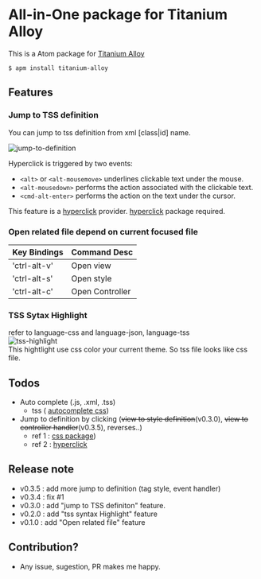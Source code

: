 # All-in-One package for Titanium Alloy
This is a Atom package for [Titanium Alloy](https://github.com/appcelerator/alloy)

```
$ apm install titanium-alloy
```

## Features

### Jump to TSS definition
You can jump to tss definition from xml [class|id] name.

![jump-to-definition](https://github.com/yomybaby/atom-titanium/raw/master/screenshot2_jumpto.gif)

Hyperclick is triggered by two events:
- `<alt>` or `<alt-mousemove>` underlines clickable text under the mouse.
- `<alt-mousedown>` performs the action associated with the clickable text.
- `<cmd-alt-enter>` performs the action on the text under the cursor.

This feature is a [hyperclick](https://atom.io/packages/hyperclick) provider.   [hyperclick](https://atom.io/packages/hyperclick) package required.

### Open related file depend on current focused file
Key Bindings | Command Desc
----------- | ------------
'ctrl-alt-v' | Open view
'ctrl-alt-s' | Open style
'ctrl-alt-c' | Open Controller

### TSS Sytax Highlight  
refer to language-css and language-json, language-tss  
![tss-highlight](https://github.com/yomybaby/atom-titanium/raw/master/screenshot1.gif)  
This hightlight use css color your current theme. So tss file looks like css file.

## Todos
- Auto complete (.js, .xml, .tss)
    - tss ( [autocomplete css](https://github.com/atom/autocomplete-css))
- Jump to definition by clicking (~~view to style definition~~(v0.3.0), ~~view to controller handler~~(v0.3.5), reverses..)
    - ref 1 : [css package](https://github.com/js-padavan/atom-css-class-checker))
    - ref 2 : [hyperclick](https://atom.io/packages/hyperclick)

## Release note
- v0.3.5 : add more jump to definition (tag style, event handler)
- v0.3.4 : fix #1
- v0.3.0 : add "jump to TSS definiton" feature.
- v0.2.0 : add "tss syntax Highlight" feature
- v0.1.0 : add "Open related file" feature

## Contribution?
- Any issue, sugestion, PR makes me happy.
